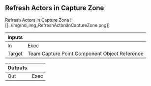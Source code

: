 ## Refresh Actors in Capture Zone
Refresh Actors in Capture Zone
![[../img/nd_img_RefreshActorsInCaptureZone.png]]

|Inputs||
|--|--|
| In | Exec |
| Target | Team Capture Point Component Object Reference |

|Outputs||
|--|--|
| Out | Exec |
